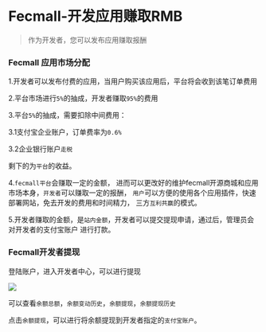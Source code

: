 Fecmall-开发应用赚取RMB
=============

> 作为开发者，您可以发布应用赚取报酬

### Fecmall 应用市场分配

1.开发者可以发布付费的应用，当用户购买该应用后，平台将会收到该笔订单费用

2.平台市场进行`5%`的抽成，开发者赚取`95%`的费用

3.平台`5%`的抽成，需要扣除中间费用：

3.1支付宝企业账户，订单费率为`0.6%`

3.2企业银行账户`走税`

剩下的为`平台`的收益。

4.`fecmall平台`会赚取一定的金额，
进而可以更改好的维护fecmall开源商城和应用市场本身，`开发者`可以赚取一定的报酬，
`用户`可以方便的使用各个应用插件，快速部署网站，免去开发的费用和时间精力，
三方`互利共赢`的模式。

5.开发者赚取的金额，是`站内金额`，开发者可以提交提现申请，通过后，管理员会对开发者的支付宝账户
进行打款。


### Fecmall开发者提现


登陆账户，进入开发者中心，可以进行提现

![](images/aa12.png)

可以查看`余额总额`，`余额变动历史`，`余额提现`，`余额提现历史`

点击`余额提现`，可以进行将余额提现到开发者指定的`支付宝账户`。



































